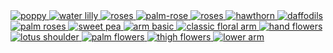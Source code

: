 <div class="masonry-grid">
  <a href="assets/images/poppy-august.png" data-lightbox="gallery">
    <img src="assets/images/poppy-august-sm.png" alt="poppy">
  </a>
  <a href="assets/images/water-lily-july.jpg" data-lightbox="gallery">
    <img src="assets/images/water-lily-july-sm.jpg" alt="water lilly">
  </a>
  <a href="assets/images/roses-june.jpg" data-lightbox="gallery">
    <img src="assets/images/roses-june-sm.jpg" alt="roses">
  </a>
  <a href="assets/images/palm-rose.jpg" data-lightbox="gallery">
    <img src="assets/images/palm-rose-sm.jpg" alt="palm-rose">
  </a>
  <a href="assets/images/hand-henna-roses.jpg" data-lightbox="gallery">
    <img src="assets/images/hand-henna-roses-sm.jpg" alt="roses">
  </a>
  <a href="assets/images/hawthorn-may.jpg" data-lightbox="gallery">
    <img src="assets/images/hawthorn-may-sm.jpg" alt="hawthorn">
  </a>
  <a href="assets/images/daffodils-march.jpg" data-lightbox="gallery">
    <img src="assets/images/daffodils-march-sm.jpg" alt="daffodils">
  </a>
  <a href="assets/images/palm-roses.jpg" data-lightbox="gallery">
    <img src="assets/images/palm-roses-sm.jpg" alt="palm roses">
  </a>
  <a href="assets/images/sweet-pea-april.jpg" data-lightbox="gallery">
    <img src="assets/images/sweet-pea-april-sm.jpg" alt="sweet pea">
  </a>
  <a href="assets/images/arm-basic.jpg" data-lightbox="gallery">
    <img src="assets/images/arm-basic-sm.jpg" alt="arm basic">
  </a>
   <a href="assets/images/classic-floral-arm-henna.jpg" data-lightbox="gallery">
    <img src="assets/images/classic-floral-arm-henna-sm.jpg" alt="classic floral arm">
  </a>
   <a href="assets/images/hand-flowers-hengua.jpg" data-lightbox="gallery">
    <img src="assets/images/hand-flowers-hengua-sm.jpg" alt="hand flowers">
  </a>
   <a href="assets/images/lotus-shoulder-henna.jpg" data-lightbox="gallery">
    <img src="assets/images/lotus-shoulder-henna-sm.jpg" alt="lotus shoulder">
  </a>
  <a href="assets/images/palm-hengua-flowers.jpg" data-lightbox="gallery">
    <img src="assets/images/palm-hengua-flowers-sm.jpg" alt="palm flowers">
  </a>
  <a href="assets/images/thigh-flowers-large.jpg" data-lightbox="gallery">
    <img src="assets/images/thigh-flowers-large-sm.jpg" alt="thigh flowers">
  </a>
  <a href="assets/images/jagua-lower-arm.jpg" data-lightbox="gallery">
    <img src="assets/images/jagua-lower-arm-sm.jpg" alt="lower arm">
  </a>
</div>
